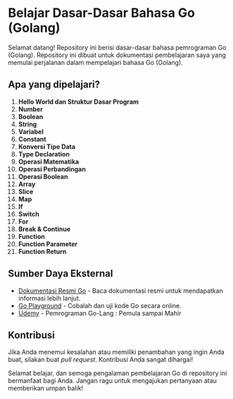 # Belajar Dasar-Dasar Bahasa Go (Golang)

Selamat datang! Repository ini berisi dasar-dasar bahasa pemrograman Go (Golang). Repository ini dibuat untuk dokumentasi pembelajaran saya yang memulai perjalanan dalam mempelajari bahasa Go (Golang).

## Apa yang dipelajari?

1. **Hello World dan Struktur Dasar Program**
2. **Number**
3. **Boolean**
4. **String**
5. **Variabel**
6. **Constant**
7. **Konversi Tipe Data**
8. **Type Declaration**
9. **Operasi Matematika**
10. **Operasi Perbandingan**
11. **Operasi Boolean**
12. **Array**
13. **Slice**
14. **Map**
15. **If**
16. **Switch**
17. **For**
18. **Break & Continue**
19. **Function**
20. **Function Parameter**
21. **Function Return**

## Sumber Daya Eksternal

- [Dokumentasi Resmi Go](https://golang.org/doc/) - Baca dokumentasi resmi untuk mendapatkan informasi lebih lanjut.
- [Go Playground](https://play.golang.org/) - Cobalah dan uji kode Go secara online.
- [Udemy](https://www.udemy.com/course/pemrograman-go-lang-pemula-sampai-mahir/) - Pemrograman Go-Lang : Pemula sampai Mahir

## Kontribusi

Jika Anda menemui kesalahan atau memiliki penambahan yang ingin Anda buat, silakan buat _pull request_. Kontribusi Anda sangat dihargai!

Selamat belajar, dan semoga pengalaman pembelajaran Go di repository ini bermanfaat bagi Anda. Jangan ragu untuk mengajukan pertanyaan atau memberikan umpan balik!

